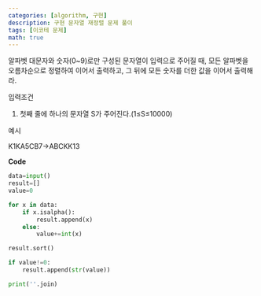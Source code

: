 ```yaml
---
categories: [algorithm, 구현]
description: 구현 문자열 재정렬 문제 풀이
tags: [이코테 문제]
math: true
---
```


알파벳 대문자와 숫자(0~9)로만 구성된 문자열이 입력으로 주어질 때, 모든 알파벳을 오름차순으로 정렬하여 이어서 출력하고, 그 뒤에 모든 숫자를 더한 값을 이어서 출력해라.

입력조건

1.   첫째 줄에 하나의 문자열 S가 주어진다.(1$\le$S$\le$10000)

예시

K1KA5CB7&rarr;ABCKK13

**Code**

```python
data=input()
result=[]
value=0

for x in data:
    if x.isalpha():
        result.append(x)
    else:
        value+=int(x)

result.sort()

if value!=0:
    result.append(str(value))

print(''.join)
```

